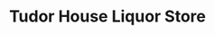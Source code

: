 ---
title: "Tudor House Liquor Store"
url: /esquimalt/tudor-house-liquor-store/
shop: Spirituosen
---